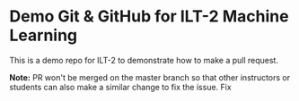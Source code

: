 # Demo Git & GitHub for ILT-2 Machine Learning
This is a demo repo for ILT-2 to demonstrate how to make a pull request.

**Note:** PR won't be merged on the master branch so that other instructors or students can also make a similar change to fix the issue.
Fix 
